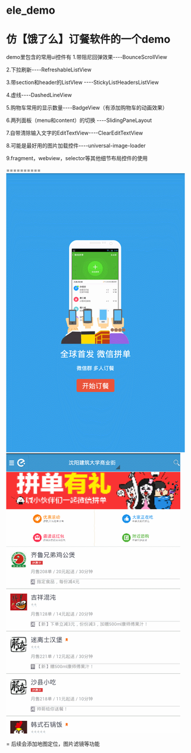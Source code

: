 ele_demo
========

仿【饿了么】订餐软件的一个demo
==========
 demo里包含的常用ui控件有
1.带阻尼回弹效果----BounceScrollView

2.下拉刷新----RefreshableListView

3.带section和header的ListVIew ----StickyListHeadersListView

4.虚线----DashedLineView

5.购物车常用的显示数量----BadgeView（有添加购物车的动画效果）

6.两列面板（menu和content）的切换 ----SlidingPaneLayout

7.自带清除输入文字的EditTextView----ClearEditTextView

8.可能是最好用的图片加载控件----universal-image-loader

9.fragment，webview，selector等其他细节布局控件的使用

==========
 ![image](https://github.com/guxun12/file_temp/blob/master/ele_demo/homeShow.gif)
 ![image](https://github.com/guxun12/file_temp/blob/master/ele_demo/restaurantShow.gif)
 
=
后续会添加地图定位，图片滤镜等功能
